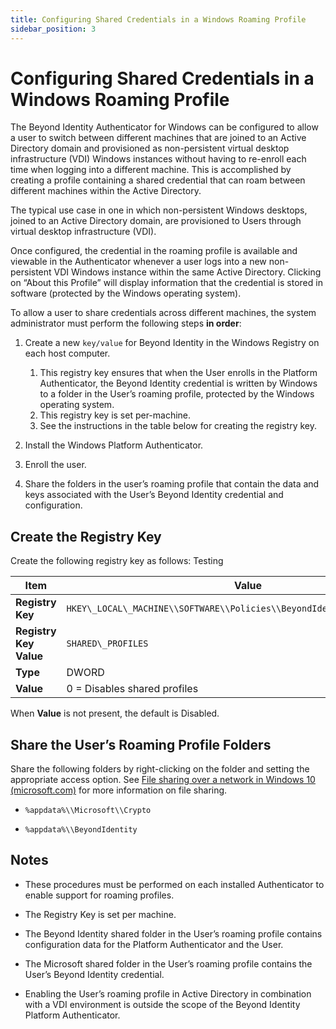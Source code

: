 ```yaml
---
title: Configuring Shared Credentials in a Windows Roaming Profile
sidebar_position: 3
---
```


Configuring Shared Credentials in a Windows Roaming Profile
===========================================================

The Beyond Identity Authenticator for Windows can be configured to allow a user to switch between different machines that are joined to an Active Directory domain and provisioned as non-persistent virtual desktop infrastructure (VDI) Windows instances without having to re-enroll each time when logging into a different machine. This is accomplished by creating a profile containing a shared credential that can roam between different machines within the Active Directory.

The typical use case in one in which non-persistent Windows desktops, joined to an Active Directory domain, are provisioned to Users through virtual desktop infrastructure (VDI).

Once configured, the credential in the roaming profile is available and viewable in the Authenticator whenever a user logs into a new non-persistent VDI Windows instance within the same Active Directory. Clicking on “About this Profile” will display information that the credential is stored in software (protected by the Windows operating system).

To allow a user to share credentials across different machines, the system administrator must perform the following steps **in order**:

1.  Create a new `key/value` for Beyond Identity in the Windows Registry on each host computer.
    1. This registry key ensures that when the User enrolls in the Platform Authenticator, the Beyond Identity credential is written by Windows to a folder in the User’s roaming profile, protected by the Windows operating system.
	2. This registry key is set per-machine.
	3. See the instructions in the table below for creating the registry key.

2. Install the Windows Platform Authenticator.

3. Enroll the user.

4. Share the folders in the user’s roaming profile that contain the data and keys associated with the User’s Beyond Identity credential and configuration.

Create the Registry Key
-----------------------

Create the following registry key as follows: Testing

| **Item** | **Value** |
|-----|------|
| **Registry Key** |`HKEY\_LOCAL\_MACHINE\\SOFTWARE\\Policies\\BeyondIdentity\\Authenticator` |
| **Registry Key Value** |`SHARED\_PROFILES` |
| **Type** |DWORD |
| **Value** | 0 = Disables shared profiles | Non-zero = Enables shared profiles|

When **Value** is not present, the default is Disabled.

Share the User’s Roaming Profile Folders
----------------------------------------

Share the following folders by right-clicking on the folder and setting the appropriate access option. See [File sharing over a network in Windows 10 (microsoft.com)](https://support.microsoft.com/en-us/windows/file-sharing-over-a-network-in-windows-10-b58704b2-f53a-4b82-7bc1-80f9994725bf) for more information on file sharing.

*   `%appdata%\\Microsoft\\Crypto`

*   `%appdata%\\BeyondIdentity`


Notes
-----

*   These procedures must be performed on each installed Authenticator to enable support for roaming profiles.

*   The Registry Key is set per machine.

*   The Beyond Identity shared folder in the User’s roaming profile contains configuration data for the Platform Authenticator and the User.

*   The Microsoft shared folder in the User’s roaming profile contains the User’s Beyond Identity credential.

*   Enabling the User’s roaming profile in Active Directory in combination with a VDI environment is outside the scope of the Beyond Identity Platform Authenticator.